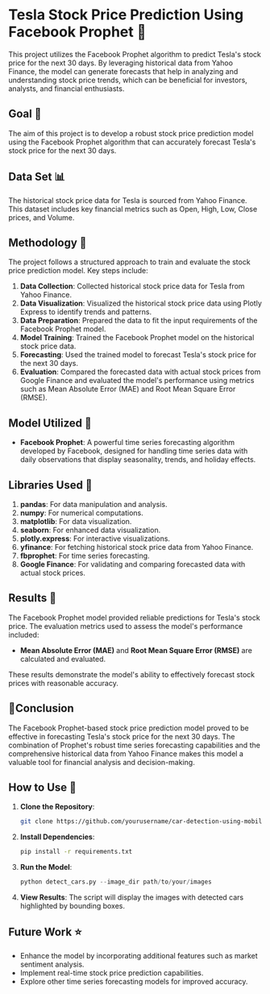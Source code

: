 # Tesla Stock Price Prediction Using Facebook Prophet 🤖

This project utilizes the Facebook Prophet algorithm to predict Tesla's stock price for the next 30 days. By leveraging historical data from Yahoo Finance, the model can generate forecasts that help in analyzing and understanding stock price trends, which can be beneficial for investors, analysts, and financial enthusiasts.

## Goal 🎯

The aim of this project is to develop a robust stock price prediction model using the Facebook Prophet algorithm that can accurately forecast Tesla's stock price for the next 30 days.

## Data Set 📊

The historical stock price data for Tesla is sourced from Yahoo Finance. This dataset includes key financial metrics such as Open, High, Low, Close prices, and Volume.

## Methodology 🔎

The project follows a structured approach to train and evaluate the stock price prediction model. Key steps include:

1.  **Data Collection**: Collected historical stock price data for Tesla from Yahoo Finance.
2.  **Data Visualization**: Visualized the historical stock price data using Plotly Express to identify trends and patterns.
3.  **Data Preparation**: Prepared the data to fit the input requirements of the Facebook Prophet model.
4.  **Model Training**: Trained the Facebook Prophet model on the historical stock price data.
5.  **Forecasting**: Used the trained model to forecast Tesla's stock price for the next 30 days.
6.  **Evaluation**: Compared the forecasted data with actual stock prices from Google Finance and evaluated the model's performance using metrics such as Mean Absolute Error (MAE) and Root Mean Square Error (RMSE).

## Model Utilized 🚀

-   **Facebook Prophet**: A powerful time series forecasting algorithm developed by Facebook, designed for handling time series data with daily observations that display seasonality, trends, and holiday effects.

## Libraries Used 📝

1.  **pandas**: For data manipulation and analysis.
2.  **numpy**: For numerical computations.
3.  **matplotlib**: For data visualization.
4.  **seaborn**: For enhanced data visualization.
5.  **plotly.express**: For interactive visualizations.
6.  **yfinance**: For fetching historical stock price data from Yahoo Finance.
7.  **fbprophet**: For time series forecasting.
8.  **Google Finance**: For validating and comparing forecasted data with actual stock prices.

## Results 📢

The Facebook Prophet model provided reliable predictions for Tesla's stock price. The evaluation metrics used to assess the model's performance included:

-   **Mean Absolute Error (MAE)** and **Root Mean Square Error (RMSE)** are calculated and evaluated.

These results demonstrate the model's ability to effectively forecast stock prices with reasonable accuracy.

## 📌Conclusion

The Facebook Prophet-based stock price prediction model proved to be effective in forecasting Tesla's stock price for the next 30 days. The combination of Prophet's robust time series forecasting capabilities and the comprehensive historical data from Yahoo Finance makes this model a valuable tool for financial analysis and decision-making.


## How to Use 📜

1. **Clone the Repository**: 
    ```sh
    git clone https://github.com/yourusername/car-detection-using-mobilenetssd.git
    ```

2. **Install Dependencies**: 
    ```sh
    pip install -r requirements.txt
    ```

3. **Run the Model**: 
    ```python
    python detect_cars.py --image_dir path/to/your/images
    ```

4. **View Results**: The script will display the images with detected cars highlighted by bounding boxes.

## Future Work ⭐

-   Enhance the model by incorporating additional features such as market sentiment analysis.
-   Implement real-time stock price prediction capabilities.
-   Explore other time series forecasting models for improved accuracy.
